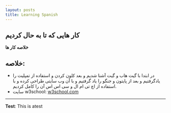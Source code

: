```yaml
---
layout: posts
title: Learning Spanish
---
```


## کار هایی که تا به حال کردیم
**خلاصه کار ها**
## خلاصه:
- در ابتدا با گیت هاب و گیت آشنا شدیم و بعد کلون کردن و استفاده از تمپلیت را یادگرفتیم و بعد از پایتون و جنگو را یاد گرفتیم و با آن وب سایتی طراحی کرده و با استفاده از اچ تی ام ال و سی اس اس آن را کامل کردیم.
- سایت w3school: 
[w3school.com](https://www.w3schools.com/)
---
**Test**: This is atest
